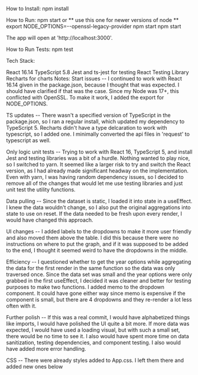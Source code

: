 How to Install: npm install

How to Run: npm start or ** use this one for newer versions of node ** export NODE_OPTIONS=--openssl-legacy-provider npm start npm start

The app will open at 'http://localhost:3000'.

How to Run Tests: npm test

Tech Stack:

React 16.14
TypeScript 5.8
Jest and ts-jest for testing
React Testing Library
Recharts for charts
Notes: Start issues -- I continued to work with React 16.14 given in the package.json, because I thought that was expected. I should have clarified if that was the case. Since my Node was 17+, this conflicted with OpenSSL. To make it work, I added the export for NODE_OPTIONS.

TS updates -- There wasn't a specified version of TypeScript in the package.json, so I ran a regular install, which updated my dependency to TypeScript 5. Recharts didn't have a type delcaration to work with typescript, so I added one. I minimally converted the api files in 'request' to typescript as well.

Only logic unit tests -- Trying to work with React 16, TypeScript 5, and install Jest and testing libraries was a bit of a hurdle. Nothing wanted to play nice, so I switched to yarn. It seemed like a larger risk to try and switch the React version, as I had already made significant headway on the implementation. Even with yarn, I was having random dependency issues, so I decided to remove all of the changes that would let me use testing libraries and just unit test the utility functions.

Data pulling -- Since the dataset is static, I loaded it into state in a useEffect. I knew the data wouldn't change, so I also put the original aggregations into state to use on reset. If the data needed to be fresh upon every render, I would have changed this approach.

UI changes -- I added labels to the dropdowns to make it more user friendly and also moved them above the table. I did this because there were no instructions on where to put the graph, and if it was supposed to be added to the end, I thought it seemed weird to have the dropdowns in the middle.

Efficiency -- I questioned whether to get the year options while aggregating the data for the first render in the same function so the data was only traversed once. Since the data set was small and the year options were only grabbed in the first useEffect, I decided it was cleaner and better for testing purposes to make two functions. I added memo to the dropdown component. It could have gone either way since memo is expensive if the component is small, but there are 4 dropdowns and they re-render a lot less often with it.

Further polish -- If this was a real commit, I would have alphabetized things like imports, I would have polished the UI quite a bit more. If more data was expected, I would have used a loading visual, but with such a small set, there would be no time to see it. I also would have spent more time on data sanitization, testing dependencies, and component testing. I also would have added more error handling.

CSS -- There were already styles added to App.css. I left them there and added new ones below
